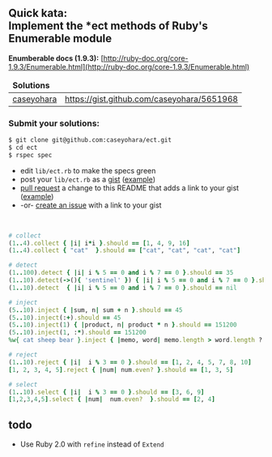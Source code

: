 ## Quick kata: <br> Implement the *ect methods of Ruby's Enumerable module 

**Enumberable docs (1.9.3):**
[http://ruby-doc.org/core-1.9.3/Enumerable.html](http://ruby-doc.org/core-1.9.3/Enumerable.html)


<table>
  <thead>
    <tr>
      <td colspan="2"><strong>Solutions</strong></td>
    </tr>
  </thead>
  <tbody>
    <tr>
      <td><a href="https://github.com/caseyohara/">caseyohara</a></td>
      <td><a href="https://gist.github.com/caseyohara/5651968">https://gist.github.com/caseyohara/5651968</a></td>
    </tr>
  </tbody>
</table>

### Submit your solutions:

```bash
$ git clone git@github.com:caseyohara/ect.git
$ cd ect
$ rspec spec
```

- edit `lib/ect.rb` to make the specs green
- post your `lib/ect.rb` as a [gist](https://gist.github.com/) ([example](https://gist.github.com/caseyohara/5651968))
- [pull request](https://github.com/caseyohara/ect/pull/new/master) a change to this README that adds a link to your gist ([example](https://github.com/caseyohara/ect/pull/1))
- -or- [create an issue](https://github.com/caseyohara/ect/issues/new) with a link to your gist

<br>

```ruby
# collect
(1..4).collect { |i| i*i }.should == [1, 4, 9, 16]
(1..4).collect { "cat"  }.should == ["cat", "cat", "cat", "cat"]

# detect
(1..100).detect { |i| i % 5 == 0 and i % 7 == 0 }.should == 35
(1..10).detect(->(){ 'sentinel' }) { |i| i % 5 == 0 and i % 7 == 0 }.should == 'sentinel'
(1..10).detect  { |i| i % 5 == 0 and i % 7 == 0 }.should == nil

# inject
(5..10).inject { |sum, n| sum + n }.should == 45
(5..10).inject(:+).should == 45
(5..10).inject(1) { |product, n| product * n }.should == 151200
(5..10).inject(1, :*).should == 151200
%w{ cat sheep bear }.inject { |memo, word| memo.length > word.length ? memo : word }.should == "sheep"

# reject
(1..10).reject { |i|  i % 3 == 0 }.should == [1, 2, 4, 5, 7, 8, 10]
[1, 2, 3, 4, 5].reject { |num| num.even? }.should == [1, 3, 5]

# select
(1..10).select { |i|  i % 3 == 0 }.should == [3, 6, 9]
[1,2,3,4,5].select { |num|  num.even?  }.should == [2, 4]
```


## todo
- Use Ruby 2.0 with `refine` instead of `Extend`
